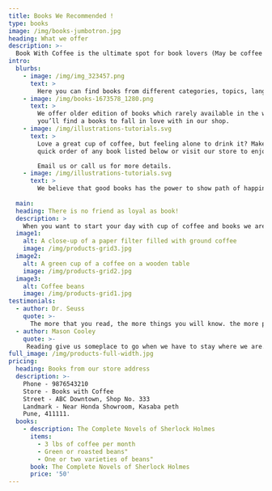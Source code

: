 ```yaml
---
title: Books We Recommended !
type: books
image: /img/books-jumbotron.jpg
heading: What we offer
description: >-
  Book With Coffee is the ultimate spot for book lovers (May be coffee and book lovers) who want to find new books, read blogs about books, reviews.
intro:
  blurbs:
    - image: /img/img_323457.png
      text: >
        Here you can find books from different categories, topics, languages as per your choice. Even if you are interested you can participate to write review blogs of books which you have
    - image: /img/books-1673578_1280.png
      text: >
        We offer older edition of books which rarely available in the world. Our blogs helps you to get overview of books, readers views on book and may add more interest in you to order and enjoy your reading with copy.
        you’ll find a books to fall in love with in our shop.
    - image: /img/illustrations-tutorials.svg
      text: >
        Love a great cup of coffee, but feeling alone to drink it? Make a 
        quick order of any book listed below or visit our store to enjoy free cup of coffee with good reads!

        Email us or call us for more details.
    - image: /img/illustrations-tutorials.svg
      text: >
        We believe that good books has the power to show path of happiness, motivation in life.
        
  main:
  heading: There is no friend as loyal as book!
  description: >
    When you want to start your day with cup of coffee and books we are here to help you to find the topics as per your interest and never feel alone or empty when you have great morning in relax day.
  image1:
    alt: A close-up of a paper filter filled with ground coffee
    image: /img/products-grid3.jpg
  image2:
    alt: A green cup of a coffee on a wooden table
    image: /img/products-grid2.jpg
  image3:
    alt: Coffee beans
    image: /img/products-grid1.jpg
testimonials:
  - author: Dr. Seuss
    quote: >-
      The more that you read, the more things you will know. the more place you will go.
  - author: Mason Cooley
    quote: >-
     Reading give us someplace to go when we have to stay where we are.
full_image: /img/products-full-width.jpg
pricing:
  heading: Books from our store address
  description: >-
    Phone - 9876543210
    Store - Books with Coffee
    Street - ABC Downtown, Shop No. 333
    Landmark - Near Honda Showroom, Kasaba peth
    Pune, 411111. 
  books:
    - description: The Complete Novels of Sherlock Holmes 
      items:
        - 3 lbs of coffee per month
        - Green or roasted beans"
        - One or two varieties of beans"
      book: The Complete Novels of Sherlock Holmes
      price: '50'
---
```



